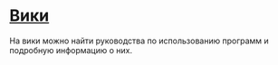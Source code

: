 # [Вики](#wiki)

На вики можно найти руководства по использованию программ и подробную
информацию о них.
